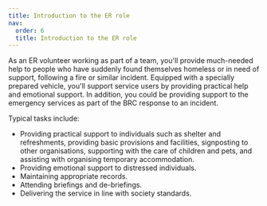 ```yaml
---
title: Introduction to the ER role
nav:
  order: 6
  title: Introduction to the ER role
---
```


As an ER volunteer working as part of a team, you'll provide much-needed help to people who have suddenly found themselves homeless or in need of support, following a fire or similar incident.  Equipped with a specially prepared vehicle, you'll support service users by providing practical help and emotional support.  In addition, you could be providing support to the emergency services as part of the BRC response to an incident.

Typical tasks include:

* Providing practical support to individuals such as shelter and refreshments, providing basic provisions and facilities, signposting to other organisations, supporting with the care of children and pets, and assisting with organising temporary accommodation.
* Providing emotional support to distressed individuals.
* Maintaining appropriate records.
* Attending briefings and de-briefings.
* Delivering the service in line with society standards.
